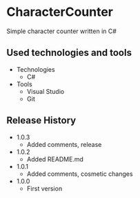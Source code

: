 # CharacterCounter
Simple character counter written in C#

## Used technologies and tools

* Technologies
    * C#
* Tools
    * Visual Studio
    * Git
    
## Release History

* 1.0.3
    * Added comments, release 
* 1.0.2
    * Added README.md
* 1.0.1
    * Added comments, cosmetic changes
* 1.0.0
    * First version
